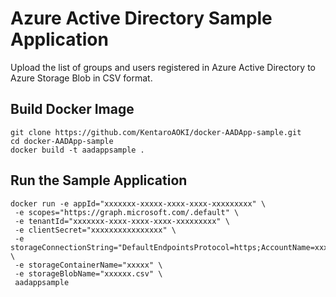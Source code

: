 
# Azure Active Directory Sample Application
Upload the list of groups and users registered in Azure Active Directory to Azure Storage Blob in CSV format.
## Build Docker Image
```
git clone https://github.com/KentaroAOKI/docker-AADApp-sample.git
cd docker-AADApp-sample
docker build -t aadappsample .
```
## Run the Sample Application
```
docker run -e appId="xxxxxxx-xxxxx-xxxx-xxxx-xxxxxxxxx" \
 -e scopes="https://graph.microsoft.com/.default" \
 -e tenantId="xxxxxxx-xxxx-xxxx-xxxx-xxxxxxxxx" \
 -e clientSecret="xxxxxxxxxxxxxxxx" \
 -e storageConnectionString="DefaultEndpointsProtocol=https;AccountName=xxxxxxxx;AccountKey=xxxxxxxx;EndpointSuffix=core.windows.net" \
 -e storageContainerName="xxxxx" \
 -e storageBlobName="xxxxxx.csv" \
 aadappsample
```
